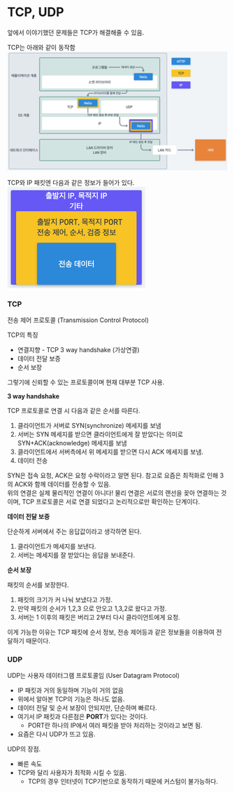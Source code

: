 # TCP, UDP

앞에서 이야기했던 문제들은 TCP가 해결해줄 수 있음.

TCP는 아래와 같이 동작함
![click_setting](./images/flow.png)

TCP와 IP 패킷엔 다음과 같은 정보가 들어가 있다.\
![click_setting](./images/packet.png)

### TCP
전송 제어 프로토콜 (Transmission Control Protocol)

TCP의 특징
* 연결지향 - TCP 3 way handshake (가상연결)
* 데이터 전달 보증
* 순서 보장

그렇기에 신뢰할 수 있는 프로토콜이며 현재 대부분 TCP 사용.

**3 way handshake**

TCP 프로토콜로 연결 시 다음과 같은 순서를 따른다.
1. 클라이언트가 서버로 SYN(synchronize) 메세지를 보냄
2. 서버는 SYN 메세지를 받으면 클라이언트에게 잘 받았다는 의미로 SYN+ACK(acknowledge) 메세지를 보냄
3. 클라이언트에서 서버측에서 위 메세지를 받으면 다시 ACK 메세지를 보냄.
4. 데이터 전송

SYN은 접속 요청, ACK은 요청 수락이라고 알면 된다. 참고로 요즘은 최적화로 인해 3의 ACK와 함께 데이터를 전송할 수 있음.\
위의 연결은 실제 물리적인 연결이 아니다! 물리 연결은 서로의 랜선을 꽂아 연결하는 것이며, TCP 프로토콜은 서로 연결 되었다고 논리적으로만 확인하는 단계이다.

**데이터 전달 보증**

단순하게 서버에서 주는 응답값이라고 생각하면 된다. 
1. 클라이언트가 메세지를 보낸다.
2. 서버는 메세지를 잘 받았다는 응답을 보내준다.

**순서 보장**

패킷의 순서를 보장한다. 
1. 패킷의 크기가 커 나눠 보냈다고 가정.
2. 만약 패킷의 순서가 1,2,3 으로 안오고 1,3,2로 왔다고 가정.
3. 서버는 1 이후의 패킷은 버리고 2부터 다시 클라이언트에게 요청.

이게 가능한 이유는 TCP 패킷에 순서 정보, 전송 제어등과 같은 정보들을 이용하여 전달하기 때문이다.

### UDP

UDP는 사용자 데이터그램 프로토콜임 (User Datagram Protocol)
* IP 패킷과 거의 동일하며 기능이 거의 없음
* 위에서 알아본 TCP의 기능은 하나도 없음.
* 데이터 전달 및 순서 보장이 안되지만, 단순하며 빠르다.
* 여기서 IP 패킷과 다른점은 **PORT**가 있다는 것이다.
  * PORT란 하나의 IP에서 여러 패킷을 받아 처리하는 것이라고 보면 됨.
* 요즘은 다시 UDP가 뜨고 있음.


UDP의 장점.
* 빠른 속도
* TCP와 달리 사용자가 최적화 시킬 수 있음.
  * TCP의 경우 인터넷이 TCP기반으로 동작하기 때문에 커스텀이 불가능하다.

